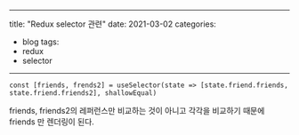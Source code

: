 
---
title: "Redux selector 관련"
date: 2021-03-02
categories:
  - blog
tags:
  - redux
  - selector
---


```
const [friends, frends2] = useSelector(state => [state.friend.friends, state.friend.friends2], shallowEqual)

```
friends, friends2의 레퍼런스만 비교하는 것이 아니고 각각을 비교하기 때문에 friends 만 렌더링이 된다.


